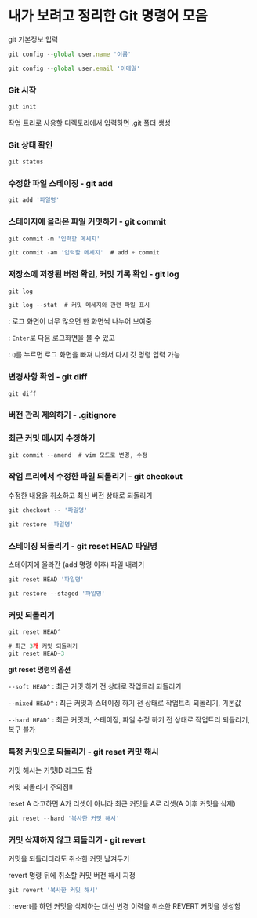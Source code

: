 # 내가 보려고 정리한 Git 명령어 모음

git 기본정보 입력

```jsx
git config --global user.name '이름'

git config --global user.email '이메일'
```

### Git 시작

```jsx
git init
```

작업 트리로 사용할 디렉토리에서 입력하면 .git 폴더 생성

### Git 상태 확인

```jsx
git status
```

### 수정한 파일 스테이징 - git add

```jsx
git add '파일명'
```

### 스테이지에 올라온 파일 커밋하기 - git commit

```jsx
git commit -m '입력할 메세지'

git commit -am '입력할 메세지'  # add + commit
```

### 저장소에 저장된 버전 확인, 커밋 기록 확인 - git log

```jsx
git log

git log --stat  # 커밋 메세지와 관련 파일 표시
```

: 로그 화면이 너무 많으면 한 화면씩 나누어 보여줌

: `Enter`로 다음 로그화면을 볼 수 있고

: `Q`를 누르면 로그 화면을 빠져 나와서 다시 깃 명령 입력 가능

### 변경사항 확인 - git diff

```jsx
git diff
```

### 버전 관리 제외하기 - .gitignore

### 최근 커밋 메시지 수정하기

```jsx
git commit --amend  # vim 모드로 변경, 수정
```

### 작업 트리에서 수정한 파일 되돌리기 - git checkout

수정한 내용을 취소하고 최신 버전 상태로 되돌리기

```jsx
git checkout -- '파일명'

git restore '파일명'
```

### 스테이징 되돌리기 - git reset HEAD 파일명

스테이지에 올라간 (add 명령 이후) 파일 내리기

```jsx
git reset HEAD '파일명'

git restore --staged '파일명'
```

### 커밋 되돌리기

```jsx
git reset HEAD^

# 최근 3개 커밋 되돌리기
git reset HEAD~3
```

**git reset 명령의 옵션**

`--soft HEAD^` : 최근 커밋 하기 전 상태로 작업트리 되돌리기

`--mixed HEAD^` : 최근 커밋과 스테이징 하기 전 상태로 작업트리 되돌리기, 기본값

`--hard HEAD^` : 최근 커밋과, 스테이징, 파일 수정 하기 전 상태로 작업트리 되돌리기, 복구 불가

### 특정 커밋으로 되돌리기 - git reset 커밋 해시

커밋 해시는 커밋ID 라고도 함

커밋 되돌리기 주의점!!

reset A 라고하면 A가 리셋이 아니라 최근 커밋을 A로 리셋(A 이후 커밋을 삭제)

```jsx
git reset --hard '복사한 커밋 해시'
```

### 커밋 삭제하지 않고 되돌리기  - git revert

커밋을 되돌리더라도 취소한 커밋 남겨두기

revert 명령 뒤에 취소할 커밋 버전 해시 지정

```jsx
git revert '복사한 커밋 해시'
```

: revert를 하면 커밋을 삭제하는 대신 변경 이력을 취소한 REVERT 커밋을 생성함
